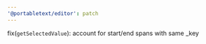 ```yaml
---
'@portabletext/editor': patch
---
```


fix(`getSelectedValue`): account for start/end spans with same \_key
